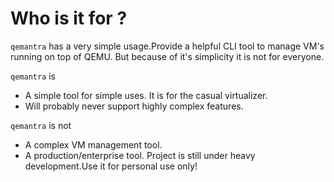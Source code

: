 # Who is it for ?

`qemantra` has a very simple usage.Provide a helpful CLI tool to manage VM's running on top of QEMU.
But because of it's simplicity it is not for everyone.

`qemantra` is 
- A simple tool for simple uses. It is for the casual virtualizer.
- Will probably never support highly complex features. 


`qemantra` is not
- A complex VM management tool.
- A production/enterprise tool. Project is still under heavy development.Use it for personal use only!
